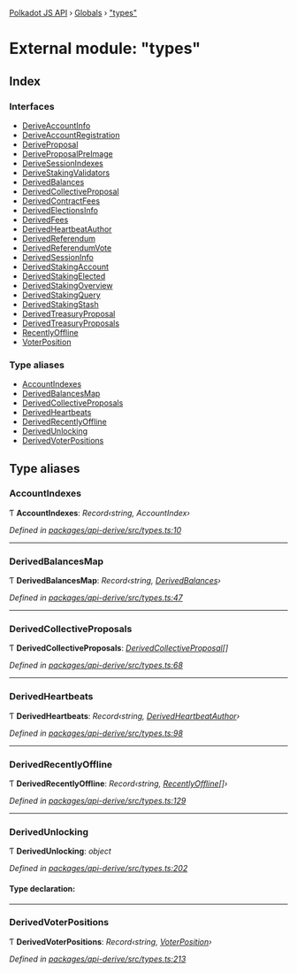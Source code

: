 [Polkadot JS API](../README.md) › [Globals](../globals.md) › ["types"](_types_.md)

# External module: "types"

## Index

### Interfaces

* [DeriveAccountInfo](../interfaces/_types_.deriveaccountinfo.md)
* [DeriveAccountRegistration](../interfaces/_types_.deriveaccountregistration.md)
* [DeriveProposal](../interfaces/_types_.deriveproposal.md)
* [DeriveProposalPreImage](../interfaces/_types_.deriveproposalpreimage.md)
* [DeriveSessionIndexes](../interfaces/_types_.derivesessionindexes.md)
* [DeriveStakingValidators](../interfaces/_types_.derivestakingvalidators.md)
* [DerivedBalances](../interfaces/_types_.derivedbalances.md)
* [DerivedCollectiveProposal](../interfaces/_types_.derivedcollectiveproposal.md)
* [DerivedContractFees](../interfaces/_types_.derivedcontractfees.md)
* [DerivedElectionsInfo](../interfaces/_types_.derivedelectionsinfo.md)
* [DerivedFees](../interfaces/_types_.derivedfees.md)
* [DerivedHeartbeatAuthor](../interfaces/_types_.derivedheartbeatauthor.md)
* [DerivedReferendum](../interfaces/_types_.derivedreferendum.md)
* [DerivedReferendumVote](../interfaces/_types_.derivedreferendumvote.md)
* [DerivedSessionInfo](../interfaces/_types_.derivedsessioninfo.md)
* [DerivedStakingAccount](../interfaces/_types_.derivedstakingaccount.md)
* [DerivedStakingElected](../interfaces/_types_.derivedstakingelected.md)
* [DerivedStakingOverview](../interfaces/_types_.derivedstakingoverview.md)
* [DerivedStakingQuery](../interfaces/_types_.derivedstakingquery.md)
* [DerivedStakingStash](../interfaces/_types_.derivedstakingstash.md)
* [DerivedTreasuryProposal](../interfaces/_types_.derivedtreasuryproposal.md)
* [DerivedTreasuryProposals](../interfaces/_types_.derivedtreasuryproposals.md)
* [RecentlyOffline](../interfaces/_types_.recentlyoffline.md)
* [VoterPosition](../interfaces/_types_.voterposition.md)

### Type aliases

* [AccountIndexes](_types_.md#accountindexes)
* [DerivedBalancesMap](_types_.md#derivedbalancesmap)
* [DerivedCollectiveProposals](_types_.md#derivedcollectiveproposals)
* [DerivedHeartbeats](_types_.md#derivedheartbeats)
* [DerivedRecentlyOffline](_types_.md#derivedrecentlyoffline)
* [DerivedUnlocking](_types_.md#derivedunlocking)
* [DerivedVoterPositions](_types_.md#derivedvoterpositions)

## Type aliases

###  AccountIndexes

Ƭ **AccountIndexes**: *Record‹string, AccountIndex›*

*Defined in [packages/api-derive/src/types.ts:10](https://github.com/polkadot-js/api/blob/cc4a4607f1/packages/api-derive/src/types.ts#L10)*

___

###  DerivedBalancesMap

Ƭ **DerivedBalancesMap**: *Record‹string, [DerivedBalances](../interfaces/_types_.derivedbalances.md)›*

*Defined in [packages/api-derive/src/types.ts:47](https://github.com/polkadot-js/api/blob/cc4a4607f1/packages/api-derive/src/types.ts#L47)*

___

###  DerivedCollectiveProposals

Ƭ **DerivedCollectiveProposals**: *[DerivedCollectiveProposal](../interfaces/_types_.derivedcollectiveproposal.md)[]*

*Defined in [packages/api-derive/src/types.ts:68](https://github.com/polkadot-js/api/blob/cc4a4607f1/packages/api-derive/src/types.ts#L68)*

___

###  DerivedHeartbeats

Ƭ **DerivedHeartbeats**: *Record‹string, [DerivedHeartbeatAuthor](../interfaces/_types_.derivedheartbeatauthor.md)›*

*Defined in [packages/api-derive/src/types.ts:98](https://github.com/polkadot-js/api/blob/cc4a4607f1/packages/api-derive/src/types.ts#L98)*

___

###  DerivedRecentlyOffline

Ƭ **DerivedRecentlyOffline**: *Record‹string, [RecentlyOffline](../interfaces/_types_.recentlyoffline.md)[]›*

*Defined in [packages/api-derive/src/types.ts:129](https://github.com/polkadot-js/api/blob/cc4a4607f1/packages/api-derive/src/types.ts#L129)*

___

###  DerivedUnlocking

Ƭ **DerivedUnlocking**: *object*

*Defined in [packages/api-derive/src/types.ts:202](https://github.com/polkadot-js/api/blob/cc4a4607f1/packages/api-derive/src/types.ts#L202)*

#### Type declaration:

___

###  DerivedVoterPositions

Ƭ **DerivedVoterPositions**: *Record‹string, [VoterPosition](../interfaces/_types_.voterposition.md)›*

*Defined in [packages/api-derive/src/types.ts:213](https://github.com/polkadot-js/api/blob/cc4a4607f1/packages/api-derive/src/types.ts#L213)*
